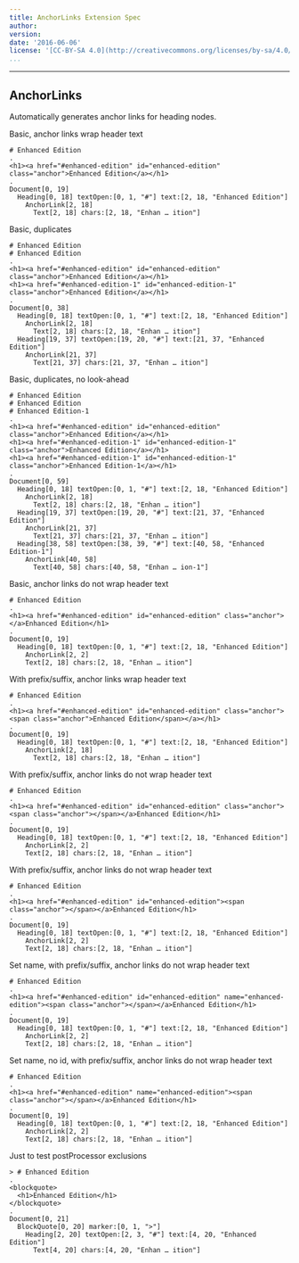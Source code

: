 ```yaml
---
title: AnchorLinks Extension Spec
author: 
version: 
date: '2016-06-06'
license: '[CC-BY-SA 4.0](http://creativecommons.org/licenses/by-sa/4.0/)'
...
```


---

## AnchorLinks  

Automatically generates anchor links for heading nodes.  

Basic, anchor links wrap header text

```````````````````````````````` example AnchorLinks: 1
# Enhanced Edition
.
<h1><a href="#enhanced-edition" id="enhanced-edition" class="anchor">Enhanced Edition</a></h1>
.
Document[0, 19]
  Heading[0, 18] textOpen:[0, 1, "#"] text:[2, 18, "Enhanced Edition"]
    AnchorLink[2, 18]
      Text[2, 18] chars:[2, 18, "Enhan … ition"]
````````````````````````````````


Basic, duplicates

```````````````````````````````` example AnchorLinks: 2
# Enhanced Edition
# Enhanced Edition
.
<h1><a href="#enhanced-edition" id="enhanced-edition" class="anchor">Enhanced Edition</a></h1>
<h1><a href="#enhanced-edition-1" id="enhanced-edition-1" class="anchor">Enhanced Edition</a></h1>
.
Document[0, 38]
  Heading[0, 18] textOpen:[0, 1, "#"] text:[2, 18, "Enhanced Edition"]
    AnchorLink[2, 18]
      Text[2, 18] chars:[2, 18, "Enhan … ition"]
  Heading[19, 37] textOpen:[19, 20, "#"] text:[21, 37, "Enhanced Edition"]
    AnchorLink[21, 37]
      Text[21, 37] chars:[21, 37, "Enhan … ition"]
````````````````````````````````


Basic, duplicates, no look-ahead

```````````````````````````````` example AnchorLinks: 3
# Enhanced Edition
# Enhanced Edition
# Enhanced Edition-1
.
<h1><a href="#enhanced-edition" id="enhanced-edition" class="anchor">Enhanced Edition</a></h1>
<h1><a href="#enhanced-edition-1" id="enhanced-edition-1" class="anchor">Enhanced Edition</a></h1>
<h1><a href="#enhanced-edition-1" id="enhanced-edition-1" class="anchor">Enhanced Edition-1</a></h1>
.
Document[0, 59]
  Heading[0, 18] textOpen:[0, 1, "#"] text:[2, 18, "Enhanced Edition"]
    AnchorLink[2, 18]
      Text[2, 18] chars:[2, 18, "Enhan … ition"]
  Heading[19, 37] textOpen:[19, 20, "#"] text:[21, 37, "Enhanced Edition"]
    AnchorLink[21, 37]
      Text[21, 37] chars:[21, 37, "Enhan … ition"]
  Heading[38, 58] textOpen:[38, 39, "#"] text:[40, 58, "Enhanced Edition-1"]
    AnchorLink[40, 58]
      Text[40, 58] chars:[40, 58, "Enhan … ion-1"]
````````````````````````````````


Basic, anchor links do not wrap header text

```````````````````````````````` example(AnchorLinks: 4) options(no-wrap)
# Enhanced Edition
.
<h1><a href="#enhanced-edition" id="enhanced-edition" class="anchor"></a>Enhanced Edition</h1>
.
Document[0, 19]
  Heading[0, 18] textOpen:[0, 1, "#"] text:[2, 18, "Enhanced Edition"]
    AnchorLink[2, 2]
    Text[2, 18] chars:[2, 18, "Enhan … ition"]
````````````````````````````````


With prefix/suffix, anchor links wrap header text

```````````````````````````````` example(AnchorLinks: 5) options(prefix-suffix)
# Enhanced Edition
.
<h1><a href="#enhanced-edition" id="enhanced-edition" class="anchor"><span class="anchor">Enhanced Edition</span></a></h1>
.
Document[0, 19]
  Heading[0, 18] textOpen:[0, 1, "#"] text:[2, 18, "Enhanced Edition"]
    AnchorLink[2, 18]
      Text[2, 18] chars:[2, 18, "Enhan … ition"]
````````````````````````````````


With prefix/suffix, anchor links do not wrap header text

```````````````````````````````` example(AnchorLinks: 6) options(no-wrap, prefix-suffix)
# Enhanced Edition
.
<h1><a href="#enhanced-edition" id="enhanced-edition" class="anchor"><span class="anchor"></span></a>Enhanced Edition</h1>
.
Document[0, 19]
  Heading[0, 18] textOpen:[0, 1, "#"] text:[2, 18, "Enhanced Edition"]
    AnchorLink[2, 2]
    Text[2, 18] chars:[2, 18, "Enhan … ition"]
````````````````````````````````


With prefix/suffix, anchor links do not wrap header text

```````````````````````````````` example(AnchorLinks: 7) options(no-wrap, prefix-suffix, no-class)
# Enhanced Edition
.
<h1><a href="#enhanced-edition" id="enhanced-edition"><span class="anchor"></span></a>Enhanced Edition</h1>
.
Document[0, 19]
  Heading[0, 18] textOpen:[0, 1, "#"] text:[2, 18, "Enhanced Edition"]
    AnchorLink[2, 2]
    Text[2, 18] chars:[2, 18, "Enhan … ition"]
````````````````````````````````


Set name, with prefix/suffix, anchor links do not wrap header text

```````````````````````````````` example(AnchorLinks: 8) options(no-wrap, prefix-suffix, no-class, set-name)
# Enhanced Edition
.
<h1><a href="#enhanced-edition" id="enhanced-edition" name="enhanced-edition"><span class="anchor"></span></a>Enhanced Edition</h1>
.
Document[0, 19]
  Heading[0, 18] textOpen:[0, 1, "#"] text:[2, 18, "Enhanced Edition"]
    AnchorLink[2, 2]
    Text[2, 18] chars:[2, 18, "Enhan … ition"]
````````````````````````````````


Set name, no id, with prefix/suffix, anchor links do not wrap header
text

```````````````````````````````` example(AnchorLinks: 9) options(no-wrap, prefix-suffix, no-class, set-name, no-id)
# Enhanced Edition
.
<h1><a href="#enhanced-edition" name="enhanced-edition"><span class="anchor"></span></a>Enhanced Edition</h1>
.
Document[0, 19]
  Heading[0, 18] textOpen:[0, 1, "#"] text:[2, 18, "Enhanced Edition"]
    AnchorLink[2, 2]
    Text[2, 18] chars:[2, 18, "Enhan … ition"]
````````````````````````````````


Just to test postProcessor exclusions

```````````````````````````````` example(AnchorLinks: 10) options(no-wrap, prefix-suffix, no-class, set-name, no-id)
> # Enhanced Edition
.
<blockquote>
  <h1>Enhanced Edition</h1>
</blockquote>
.
Document[0, 21]
  BlockQuote[0, 20] marker:[0, 1, ">"]
    Heading[2, 20] textOpen:[2, 3, "#"] text:[4, 20, "Enhanced Edition"]
      Text[4, 20] chars:[4, 20, "Enhan … ition"]
````````````````````````````````


